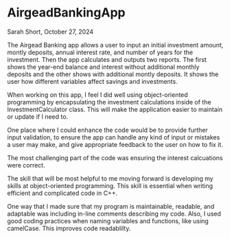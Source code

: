# AirgeadBankingApp

Sarah Short, October 27, 2024

The Airgead Banking app allows a user to input an initial investment amount, montly deposits, annual interest rate, and number of years for the investment. Then the app calculates and outputs two reports. The first shows the year-end balance and interest without additional monthly deposits and the other shows with additional montly deposits. It shows the user how different variables affect savings and investments.

When working on this app, I feel I did well using object-oriented programming by encapsulating the investment calculations inside of the InvestmentCalculator class. This will make the application easier to maintain or update if I need to.

One place where I could enhance the code would be to provide further input validation, to ensure the app can handle any kind of input or mistakes a user may make, and give appropriate feedback to the user on how to fix it.

The most challenging part of the code was ensuring the interest calcuations were correct.

The skill that will be most helpful to me moving forward is developing my skills at object-oriented programming. This skill is essential when writing efficient and complicated code in C++.

One way that I made sure that my program is maintainable, readable, and adaptable was including in-line comments describing my code. Also, I used good coding practices when naming variables and functions, like using camelCase. This improves code readablilty.
